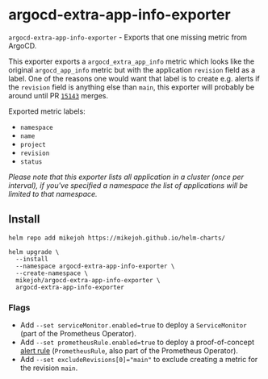 # argocd-extra-app-info-exporter

`argocd-extra-app-info-exporter` - Exports that one missing metric from ArgoCD.

This exporter exports a `argocd_extra_app_info` metric which looks like the original `argocd_app_info` metric but with the application `revision` field as a label. One of the reasons one would want that label is to create e.g. alerts if the `revision` field is anything else than `main`, this exporter will probably be around until PR [`15143`](https://github.com/argoproj/argo-cd/pull/15143) merges.

Exported metric labels:
* `namespace`
* `name`
* `project`
* `revision`
* `status`

_Please note that this exporter lists all application in a cluster (once per interval), if you've specified a namespace the list of applications will be limited to that namespace._

## Install

```
helm repo add mikejoh https://mikejoh.github.io/helm-charts/

helm upgrade \
  --install
  --namespace argocd-extra-app-info-exporter \
  --create-namespace \
  mikejoh/argocd-extra-app-info-exporter \
  argocd-extra-app-info-exporter
```

### Flags

* Add `--set serviceMonitor.enabled=true` to deploy a `ServiceMonitor` (part of the Prometheus Operator).
* Add `--set prometheusRule.enabled=true` to deploy a proof-of-concept [alert rule](https://github.com/mikejoh/helm-charts/blob/main/charts/argocd-extra-app-info-exporter/templates/prometheusrule.yaml#L9-L25) (`PrometheusRule`, also part of the Prometheus Operator).
* Add `--set excludeRevisions[0]="main"` to exclude creating a metric for the revision `main`.
